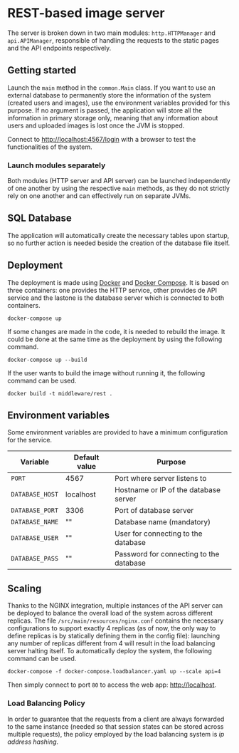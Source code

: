 # REST-based image server

The server is broken down in two main modules: `http.HTTPManager` and `api.APIManager`, responsible of handling the
requests to the static pages and the API endpoints respectively.

## Getting started

Launch the `main` method in the `common.Main` class. If you want to use an external database to permanently store the information
of the system (created users and images), use the environment variables provided for this purpose.
If no argument is passed, the application will store all the information in primary storage only, meaning that any information
about users and uploaded images is lost once the JVM is stopped.

Connect to <http://localhost:4567/login> with a browser to test the functionalities of the system.

### Launch modules separately

Both modules (HTTP server and API server) can be launched independently of one another by using the respective `main`
methods, as they do not strictly rely on one another and can effectively run on separate JVMs.

## SQL Database

The application will automatically create the necessary tables upon startup, so no further action is needed beside the
creation of the database file itself.

## Deployment

The deployment is made using [Docker](https://docs.docker.com/engine/docker-overview/) and
[Docker Compose](https://docs.docker.com/compose/). It is based on three containers:
one provides the HTTP service, other provides de API service and the lastone
is the database server which is connected to both containers.

```shell
docker-compose up
```

If some changes are made in the code, it is needed to rebuild the image. It could be done
at the same time as the deployment by using the following command.

```shell
docker-compose up --build
```

If the user wants to build the image without running it, the following command can be used.

```shell
docker build -t middleware/rest .
```

## Environment variables

Some environment variables are provided to have a minimum configuration for the service.

| Variable | Default value | Purpose |
| -------- | ------------- | ------- |
| `PORT`          | 4567 | Port where server listens to |
| `DATABASE_HOST` | localhost | Hostname or IP of the database server |
| `DATABASE_PORT` | 3306 | Port of database server |
| `DATABASE_NAME` | "" | Database name (mandatory) |
| `DATABASE_USER` | "" | User for connecting to the database |
| `DATABASE_PASS` | "" | Password for connecting to the database |

## Scaling

Thanks to the NGINX integration, multiple instances of the API server can be deployed to balance the overall load of the 
system across different replicas. The file `/src/main/resources/nginx.conf` contains the necessary configurations to 
support exactly 4 replicas (as of now, the only way to define replicas is by statically defining them in the config file):
launching any number of replicas different from 4 will result in the load balancing server halting itself.
To automatically deploy the system, the following command can be used.
 
```shell
docker-compose -f docker-compose.loadbalancer.yaml up --scale api=4
```

Then simply connect to port `80` to access the web app: <http://localhost>.

### Load Balancing Policy

In order to guarantee that the requests from a client are always forwarded to the same instance (needed so that session
states can be stored across multiple requests), the policy employed by the load balancing system is _ip address hashing_. 